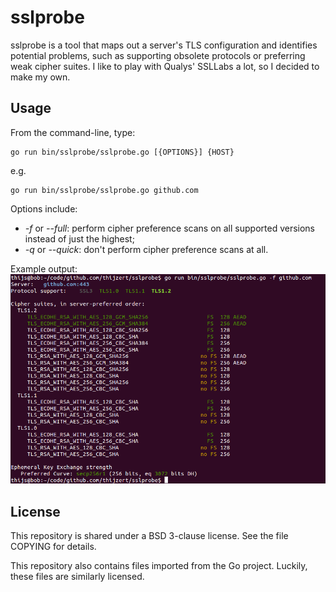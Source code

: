 sslprobe
========

sslprobe is a tool that maps out a server's TLS configuration and identifies potential problems, such as supporting obsolete protocols or preferring weak cipher suites.
I like to play with Qualys' SSLLabs a lot, so I decided to make my own.

Usage
-----
From the command-line, type:
```
go run bin/sslprobe/sslprobe.go [{OPTIONS}] {HOST}
```
e.g.
```
go run bin/sslprobe/sslprobe.go github.com
```
Options include:

* *-f* or *--full*: perform cipher preference scans on all supported versions instead of just the highest;
* *-q* or *--quick*: don't perform cipher preference scans at all.

Example output:
![Example output](example-output.png)

License
-------

This repository is shared under a BSD 3-clause license. See the file COPYING for details.

This repository also contains files imported from the Go project. Luckily, these files are similarly licensed.
